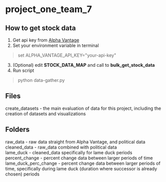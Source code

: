 # project_one_team_7

## How to get stock data
1. Get api key from [Alpha Vantage](https://www.alphavantage.co/)       
2. Set your environment variable in terminal
> set ALPHA_VANTAGE_API_KEY="your-api-key"
3. (Optional) edit **STOCK_DATA_MAP** and call to **bulk_get_stock_data**
4. Run script
> python data-gather.py

## Files
create_datasets - the main evaluation of data for this project, including the creation of datasets and visualizations

## Folders
raw_data - raw data straight from Alpha Vantage, and political data     
cleaned_data - raw_data combined with political data        
lame_duck - cleaned_data specifically for lame duck periods     
percent_change - percent change data between larger periods of time     
lame_duck_perc_change - percent change data between larger periods of time, specifically during lame duck (duration where successor is already chosen) periods      
